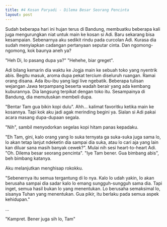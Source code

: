 ```yaml
---
title: #4 Kosan Paryadi - Dilema Besar Seorang Pencinta
layout: post
---
```


Sudah beberapa hari ini hujan terus di Bandung, membuatku beberapa kali juga mengurungkan niat untuk main ke kosan si Adi. Baru sekarang bisa kesampaian.
Sebenarnya aku sedikit rindu pada curcolan Adi. Kurasa dia sudah menyiapkan cadangan pertanyaan seputar cinta. Dan ngomong-ngomong, kok baunya aneh ya? 

"Heh Di, lo pasang dupa ya?"
"Hehehe, biar greget".

Adi bilang kemarin dia waktu ke Jogja main ke sebuah toko yang nyentrik abis. Begitu masuk, aroma dupa pekat tercium diseluruh ruangan. Ramai orang disana. Ada ibu-ibu yang lagi live ngebatik. Beberapa tulisan wejangan Jawa terpampang beserta wadah berair yang ada kembang kuburannya. Dia langsung terpikat dengan toko itu. Sesampainya di Bandung, dia memutuskan membeli dupa.

"Bentar Tam gua bikin kopi dulu". Ahh... kalimat favoritku ketika main ke kosannya.
Tapi kok aku jadi agak merinding begini ya. Sialan si Adi pakai acara masang dupa-dupaan segala.

"Nih", sambil menyodorkan segelas kopi hitam panas kepadaku. 

"Eh Tam, gini, kalo orang yang lo suka ternyata ga suka-suka juga sama lo, lo akan tetap lanjut ndeketin dia sampai dia suka, atau lo cari aja yang lain kan diluar sana masih banyak cewek?". Mulai nih sesi heart-to-heart Adi.
"Oh. Dilema besar seorang pencinta".
"Iye Tam bener. Gua bimbang abis", beh bimbang katanya.

Aku melanjutkan menghisap rokokku.

"Sebenernya itu semua tergantung di lo nya. Kalo lo udah yakin, lo akan berusaha sampai dia sadar kalo lo emang sungguh-sungguh sama dia.
Tapi inget, semua hasil bukan lo yang menentukan. Lo berusaha semaksimal lo, sisanya Tuhan yang menentukan. Gua pikir, itu berlaku pada semua aspek kehidupan."

...

"Kampret. Bener juga sih lo, Tam"